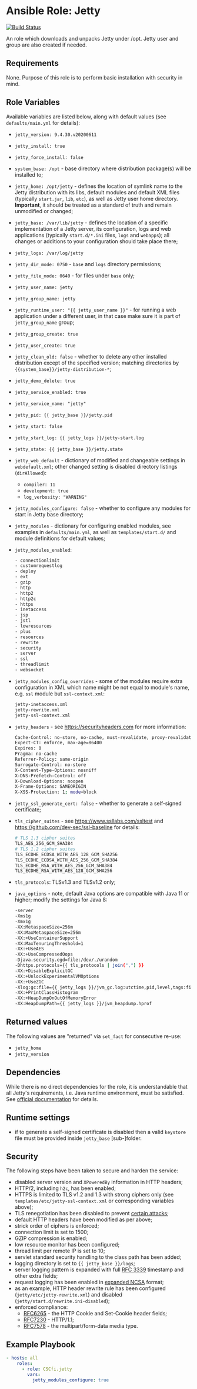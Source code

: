 # Ansible Role: Jetty

[![Build Status](https://travis-ci.org/CSCfi/ansible-role-jetty.svg?branch=master)](https://travis-ci.org/CSCfi/ansible-role-jetty)

An role which downloads and unpacks Jetty under /opt. Jetty user and group are also created if needed.

## Requirements

None. Purpose of this role is to perform basic installation with security in mind.

## Role Variables

Available variables are listed below, along with default values (see `defaults/main.yml` for details):

- `jetty_version: 9.4.30.v20200611`
- `jetty_install: true`
- `jetty_force_install: false`
- `system_base: /opt` - base directory where distribution package(s) will be installed to;
- `jetty_home: /opt/jetty` - defines the location of symlink name to the Jetty distribution with its libs, default modules and default XML files (typically `start.jar`, `lib`, `etc`), as well as Jetty user home directory. **Important**, it should be treated as a standard of truth and remain unmodified or changed;
- `jetty_base: /var/lib/jetty` - defines the location of a specific implementation of a Jetty server, its configuration, logs and web applications (typically `start.d/*.ini` files, `logs` and `webapps`); all changes or additions to your configuration should take place there;
- `jetty_logs: /var/log/jetty`
- `jetty_dir_mode: 0750` - `base` and `logs` directory permissions;
- `jetty_file_mode: 0640` - for files under `base` only;
- `jetty_user_name: jetty`
- `jetty_group_name: jetty`
- `jetty_runtime_user: "{{ jetty_user_name }}"` - for running a web application under a different user, in that case make sure it is part of `jetty_group_name` group;
- `jetty_group_create: true`
- `jetty_user_create: true`
- `jetty_clean_old: false` - whether to delete any other installed distribution except of the specified version; matching directories by `{{system_base}}/jetty-distribution-*`;
- `jetty_demo_delete: true`
- `jetty_service_enabled: true`
- `jetty_service_name: "jetty"`
- `jetty_pid: {{ jetty_base }}/jetty.pid`
- `jetty_start: false`
- `jetty_start_log: {{ jetty_logs }}/jetty-start.log`
- `jetty_state: {{ jetty_base }}/jetty.state`
- `jetty_web_default` - dictionary of modified and changeable settings in `webdefault.xml`; other changed setting is disabled directory listings (`dirAllowed`):

    - `compiler: 11`
    - `development: true`
    - `log_verbosity: "WARNING"`

- `jetty_modules_configure: false` - whether to configure any modules for start in Jetty base directory;

- `jetty_modules` - dictionary for configuring enabled modules, see examples in `defaults/main.yml`, as well as `templates/start.d/` and module definitions for default values;
- `jetty_modules_enabled`:

  ```sh
  - connectionlimit
  - customrequestlog
  - deploy
  - ext
  - gzip
  - http
  - http2
  - http2c
  - https
  - inetaccess
  - jsp
  - jstl
  - lowresources
  - plus
  - resources
  - rewrite
  - security
  - server
  - ssl
  - threadlimit
  - websocket
  ```

- `jetty_modules_config_overrides` - some of the modules require extra configuration in XML which name might be not equal to module's name, e.g. `ssl` module but `ssl-context.xml`:

  ```sh
  jetty-inetaccess.xml
  jetty-rewrite.xml
  jetty-ssl-context.xml
  ```

- `jetty_headers` - see <https://securityheaders.com> for more information:

  ```sh
  Cache-Control: no-store, no-cache, must-revalidate, proxy-revalidate
  Expect-CT: enforce, max-age=86400
  Expires: 0
  Pragma: no-cache
  Referrer-Policy: same-origin
  Surrogate-Control: no-store
  X-Content-Type-Options: nosniff
  X-DNS-Prefetch-Control: off
  X-Download-Options: noopen
  X-Frame-Options: SAMEORIGIN
  X-XSS-Protection: 1; mode=block
  ```

- `jetty_ssl_generate_cert: false` - whether to generate a self-signed certificate;
- `tls_cipher_suites` - see <https://www.ssllabs.com/ssltest> and <https://github.com/dev-sec/ssl-baseline> for details:

  ```sh
  # TLS 1.3 cipher suites
  TLS_AES_256_GCM_SHA384
  # TLS 1.2 cipher suites
  TLS_ECDHE_ECDSA_WITH_AES_128_GCM_SHA256
  TLS_ECDHE_ECDSA_WITH_AES_256_GCM_SHA384
  TLS_ECDHE_RSA_WITH_AES_256_GCM_SHA384
  TLS_ECDHE_RSA_WITH_AES_128_GCM_SHA256
  ```

- `tls_protocols`: TLSv1.3 and TLSv1.2 only;

- `java_options` - note, default Java options are compatible with Java 11 or higher; modify the settings for Java 8:

  ```sh
  -server
  -Xms1g
  -Xmx1g
  -XX:MetaspaceSize=256m
  -XX:MaxMetaspaceSize=256m
  -XX:+UseContainerSupport
  -XX:MaxTenuringThreshold=1
  -XX:+UseAES
  -XX:+UseCompressedOops
  -Djava.security.egd=file:/dev/./urandom
  -Dhttps.protocols={{ tls_protocols | join(",") }}
  -XX:+DisableExplicitGC
  -XX:+UnlockExperimentalVMOptions
  -XX:+UseZGC
  -Xlog:gc:file={{ jetty_logs }}/jvm_gc.log:utctime,pid,level,tags:filecount=5,filesize=1024
  -XX:+PrintClassHistogram
  -XX:+HeapDumpOnOutOfMemoryError
  -XX:HeapDumpPath={{ jetty_logs }}/jvm_heapdump.hprof
  ```

## Returned values

The following values are "returned" via `set_fact` for consecutive re-use:

- `jetty_home`
- `jetty_version`

## Dependencies

While there is no direct dependencies for the role, it is understandable that all Jetty's requirements, i.e. Java runtime environment, must be satisfied. See [official documentation](https://www.eclipse.org/jetty/documentation/current/what-jetty-version.html) for details.

## Runtime settings

- if to generate a self-signed certificate is disabled then a valid `keystore` file must be provided inside `jetty_base` [sub-]folder.

## Security

The following steps have been taken to secure and harden the service:

- disabled server version and `XPoweredBy` information in HTTP headers;
- HTTP/2, including `h2c`, has been enabled;
- HTTPS is limited to TLS v1.2 and 1.3 with strong ciphers only (see `templates/etc/jetty-ssl-context.xml` or corresponding variables above);
- TLS renegotiation has been disabled to prevent [certain attacks](https://owasp.org/www-pdf-archive/OWASP_-_TLS_Renegotiation_Vulnerability.pdf);
- default HTTP headers have been modified as per above;
- strick order of ciphers is enforced;
- connection limit is set to 1500;
- GZIP compression is enabled;
- low resource monitor has been configured;
- thread limit per remote IP is set to 10;
- servlet standard security handling to the class path has been added;
- logging directory is set to `{{ jetty_base }}/logs`;
- server logging pattern is expanded with full [RFC 3339](https://tools.ietf.org/html/rfc3339) timestamp and other extra fields;
- request logging has been enabled in [expanded NCSA](https://en.wikipedia.org/wiki/Common_Log_Format) format;
- as an example, HTTP header rewrite rule has been configured (`jetty/etc/jetty-rewrite.xml`) and disabled (`jetty/start.d/rewrite.ini-disabled`);
- enforced compliance:
    - [RFC6265](https://tools.ietf.org/html/rfc6265) - the HTTP Cookie and Set-Cookie header fields;
    - [RFC7230](https://tools.ietf.org/html/rfc7230) - HTTP/1.1;
    - [RFC7578](https://tools.ietf.org/html/rfc7578) - the multipart/form-data media type.

## Example Playbook

```yaml
- hosts: all
    roles:
      - role: CSCfi.jetty
        vars:
          jetty_modules_configure: true
```
